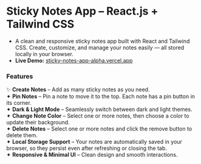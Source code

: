 # Sticky Notes App – React.js + Tailwind CSS
- A clean and responsive sticky notes app built with React and Tailwind CSS. Create, customize, and manage your notes easily — all stored locally in your browser.
- **Live Demo:** [sticky-notes-app-alpha.vercel.app](https://sticky-notes-app-alpha.vercel.app/)

### Features
✨  **Create Notes** – Add as many sticky notes as you need.<br>
✦  **Pin Notes** – Pin a note to move it to the top. Each note has a pin button in its corner.<br>
✦  **Dark & Light Mode** – Seamlessly switch between dark and light themes.<br>
✦  **Change Note Color** – Select one or more notes, then choose a color to update their background.<br>
✦  **Delete Notes** – Select one or more notes and click the remove button to delete them.<br>
✦  **Local Storage Support** – Your notes are automatically saved in your browser, so they persist even after refreshing or closing the tab.<br>
✦  **Responsive & Minimal UI** – Clean design and smooth interactions.<br>
